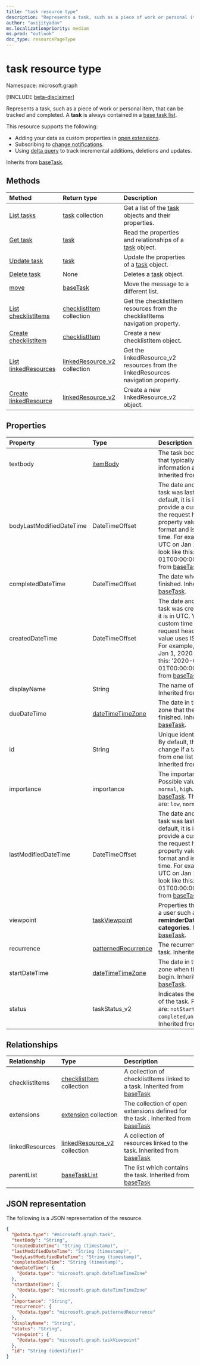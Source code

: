 ```yaml
---
title: "task resource type"
description: "Represents a task, such as a piece of work or personal item, that can be tracked and completed."
author: "avijityadav"
ms.localizationpriority: medium
ms.prod: "outlook"
doc_type: resourcePageType
---
```


# task resource type

Namespace: microsoft.graph

[!INCLUDE [beta-disclaimer](../../includes/beta-disclaimer.md)]

Represents a task, such as a piece of work or personal item, that can be tracked and completed. A **task** is always contained in a [base task list](basetasklist.md). 

This resource supports the following:
* Adding your data as custom properties in [open extensions](/graph/extensibility-overview).
* Subscribing to [change notifications](/graph/webhooks).
* Using [delta query](/graph/delta-query-overview) to track incremental additions, deletions and updates.

Inherits from [baseTask](../resources/basetask.md).

## Methods
|Method|Return type|Description|
|:---|:---|:---|
|[List tasks](../api/basetasklist-list-tasks.md)|[task](../resources/task.md) collection|Get a list of the [task](../resources/task.md) objects and their properties.|
|[Get task](../api/basetask-get.md)|[task](../resources/task.md)|Read the properties and relationships of a [task](../resources/task.md) object.|
|[Update task](../api/basetask-update.md)|[task](../resources/task.md)|Update the properties of a [task](../resources/task.md) object.|
|[Delete task](../api/basetask-delete.md)|None|Deletes a [task](../resources/task.md) object.|
|[move](../api/basetask-move.md)|[baseTask](../resources/basetask.md)|Move the message to a different list.|
|[List checklistItems](../api/todotask-list-checklistitems.md)|[checklistItem](../resources/checklistitem.md) collection|Get the checklistItem resources from the checklistItems navigation property.|
|[Create checklistItem](../api/todotask-post-checklistitems.md)|[checklistItem](../resources/checklistitem.md)|Create a new checklistItem object.|
|[List linkedResources](../api/basetask-list-linkedresources.md)|[linkedResource_v2](../resources/linkedresource_v2.md) collection|Get the linkedResource_v2 resources from the linkedResources navigation property.|
|[Create linkedResource](../api/basetask-post-linkedresources.md)|[linkedResource_v2](../resources/linkedresource_v2.md)|Create a new linkedResource_v2 object.|

## Properties
|Property|Type|Description|
|:---|:---|:---|
|textbody|[itemBody](../resources/itembody.md)|The task body in text format that typically contains information about the task. Inherited from [baseTask](../resources/basetask.md).|
|bodyLastModifiedDateTime|DateTimeOffset|The date and time when the task was last modified. By default, it is in UTC. You can provide a custom time zone in the request header. The property value uses ISO 8601 format and is always in UTC time. For example, midnight UTC on Jan 1, 2020 would look like this: '2020-01-01T00:00:00Z'. Inherited from [baseTask](../resources/basetask.md).|
|completedDateTime|DateTimeOffset|The date when the task was finished. Inherited from [baseTask](../resources/basetask.md).|
|createdDateTime|DateTimeOffset|The date and time when the task was created. By default, it is in UTC. You can provide a custom time zone in the request header. The property value uses ISO 8601 format. For example, midnight UTC on Jan 1, 2020 would look like this: '2020-01-01T00:00:00Z'. Inherited from [baseTask](../resources/basetask.md).|
|displayName|String|The name of the task. Inherited from [baseTask](../resources/basetask.md).|
|dueDateTime|[dateTimeTimeZone](../resources/datetimetimezone.md)|The date in the specified time zone that the task is to be finished. Inherited from [baseTask](../resources/basetask.md).|
|id|String|Unique identifier for the task. By default, this value will not change if a task is moved from one list to another. Inherited from [baseTask](../resources/basetask.md).|
|importance|importance|The importance of the task. Possible values are: `low`, `normal`, `high`. Inherited from [baseTask](../resources/basetask.md). The possible values are: `low`, `normal`, `high`.|
|lastModifiedDateTime|DateTimeOffset|The date and time when the task was last modified. By default, it is in UTC. You can provide a custom time zone in the request header. The property value uses ISO 8601 format and is always in UTC time. For example, midnight UTC on Jan 1, 2020 would look like this: '2020-01-01T00:00:00Z'. Inherited from [baseTask](../resources/basetask.md).|
|viewpoint|[taskViewpoint](../resources/taskviewpoint.md)|Properties that are personal to a user such as **reminderDateTime** and **categories**. Inherited from [baseTask](../resources/basetask.md).|
|recurrence|[patternedRecurrence](../resources/patternedrecurrence.md)|The recurrence pattern for the task. Inherited from [baseTask](../resources/basetask.md).|
|startDateTime|[dateTimeTimeZone](../resources/datetimetimezone.md)|The date in the specified time zone when the task is to begin. Inherited from [baseTask](../resources/basetask.md).|
|status|taskStatus_v2|Indicates the state or progress of the task. Possible values are: `notStarted`, `inProgress`, `completed`,`unknownFutureValue`. Inherited from [baseTask](../resources/basetask.md).|

## Relationships
|Relationship|Type|Description|
|:---|:---|:---|
|checklistItems|[checklistItem](../resources/checklistitem.md) collection|A collection of checklistItems linked to a task. Inherited from [baseTask](../resources/basetask.md)|
|extensions|[extension](../resources/extension.md) collection|The collection of open extensions defined for the task . Inherited from [baseTask](../resources/basetask.md)|
|linkedResources|[linkedResource_v2](../resources/linkedresource_v2.md) collection|A collection of resources linked to the task. Inherited from [baseTask](../resources/basetask.md)|
|parentList|[baseTaskList](../resources/basetasklist.md)|The list which contains the task. Inherited from [baseTask](../resources/basetask.md)|

## JSON representation
The following is a JSON representation of the resource.
<!-- {
  "blockType": "resource",
  "keyProperty": "id",
  "@odata.type": "microsoft.graph.task",
  "baseType": "microsoft.graph.baseTask",
  "openType": false
}
-->
``` json
{
  "@odata.type": "#microsoft.graph.task",
  "textBody": "String",
  "createdDateTime": "String (timestamp)",
  "lastModifiedDateTime": "String (timestamp)",
  "bodyLastModifiedDateTime": "String (timestamp)",
  "completedDateTime": "String (timestamp)",
  "dueDateTime": {
    "@odata.type": "microsoft.graph.dateTimeTimeZone"
  },
  "startDateTime": {
    "@odata.type": "microsoft.graph.dateTimeTimeZone"
  },
  "importance": "String",
  "recurrence": {
    "@odata.type": "microsoft.graph.patternedRecurrence"
  },
  "displayName": "String",
  "status": "String",
  "viewpoint": {
    "@odata.type": "microsoft.graph.taskViewpoint"
  },
  "id": "String (identifier)"
}
```

